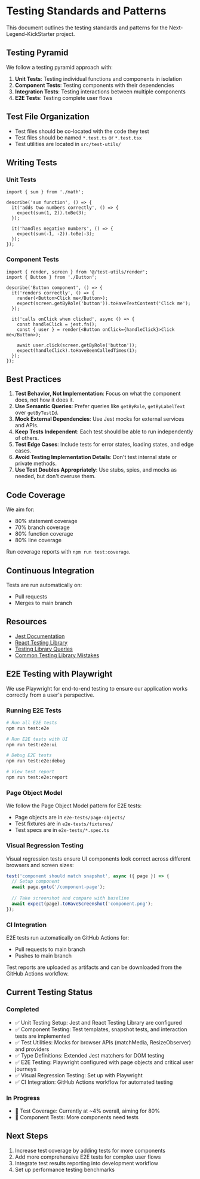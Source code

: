 # Testing Standards and Patterns

This document outlines the testing standards and patterns for the Next-Legend-KickStarter project.

## Testing Pyramid

We follow a testing pyramid approach with:

1. **Unit Tests**: Testing individual functions and components in isolation
2. **Component Tests**: Testing components with their dependencies
3. **Integration Tests**: Testing interactions between multiple components
4. **E2E Tests**: Testing complete user flows

## Test File Organization

- Test files should be co-located with the code they test
- Test files should be named `*.test.ts` or `*.test.tsx`
- Test utilities are located in `src/test-utils/`

## Writing Tests

### Unit Tests

```tsx
import { sum } from './math';

describe('sum function', () => {
  it('adds two numbers correctly', () => {
    expect(sum(1, 2)).toBe(3);
  });

  it('handles negative numbers', () => {
    expect(sum(-1, -2)).toBe(-3);
  });
});
```

### Component Tests

```tsx
import { render, screen } from '@/test-utils/render';
import { Button } from './Button';

describe('Button component', () => {
  it('renders correctly', () => {
    render(<Button>Click me</Button>);
    expect(screen.getByRole('button')).toHaveTextContent('Click me');
  });

  it('calls onClick when clicked', async () => {
    const handleClick = jest.fn();
    const { user } = render(<Button onClick={handleClick}>Click me</Button>);
    
    await user.click(screen.getByRole('button'));
    expect(handleClick).toHaveBeenCalledTimes(1);
  });
});
```

## Best Practices

1. **Test Behavior, Not Implementation**: Focus on what the component does, not how it does it.
2. **Use Semantic Queries**: Prefer queries like `getByRole`, `getByLabelText` over `getByTestId`.
3. **Mock External Dependencies**: Use Jest mocks for external services and APIs.
4. **Keep Tests Independent**: Each test should be able to run independently of others.
5. **Test Edge Cases**: Include tests for error states, loading states, and edge cases.
6. **Avoid Testing Implementation Details**: Don't test internal state or private methods.
7. **Use Test Doubles Appropriately**: Use stubs, spies, and mocks as needed, but don't overuse them.

## Code Coverage

We aim for:
- 80% statement coverage
- 70% branch coverage
- 80% function coverage
- 80% line coverage

Run coverage reports with `npm run test:coverage`.

## Continuous Integration

Tests are run automatically on:
- Pull requests
- Merges to main branch

## Resources

- [Jest Documentation](https://jestjs.io/docs/getting-started)
- [React Testing Library](https://testing-library.com/docs/react-testing-library/intro/)
- [Testing Library Queries](https://testing-library.com/docs/queries/about)
- [Common Testing Library Mistakes](https://kentcdodds.com/blog/common-mistakes-with-react-testing-library)

## E2E Testing with Playwright

We use Playwright for end-to-end testing to ensure our application works correctly from a user's perspective.

### Running E2E Tests

```bash
# Run all E2E tests
npm run test:e2e

# Run E2E tests with UI
npm run test:e2e:ui

# Debug E2E tests
npm run test:e2e:debug

# View test report
npm run test:e2e:report
```

### Page Object Model

We follow the Page Object Model pattern for E2E tests:

- Page objects are in `e2e-tests/page-objects/`
- Test fixtures are in `e2e-tests/fixtures/`
- Test specs are in `e2e-tests/*.spec.ts`

### Visual Regression Testing

Visual regression tests ensure UI components look correct across different browsers and screen sizes:

```typescript
test('component should match snapshot', async ({ page }) => {
  // Setup component
  await page.goto('/component-page');
  
  // Take screenshot and compare with baseline
  await expect(page).toHaveScreenshot('component.png');
});
```

### CI Integration

E2E tests run automatically on GitHub Actions for:
- Pull requests to main branch
- Pushes to main branch

Test reports are uploaded as artifacts and can be downloaded from the GitHub Actions workflow.

## Current Testing Status

### Completed
- ✅ Unit Testing Setup: Jest and React Testing Library are configured
- ✅ Component Testing: Test templates, snapshot tests, and interaction tests are implemented
- ✅ Test Utilities: Mocks for browser APIs (matchMedia, ResizeObserver) and providers
- ✅ Type Definitions: Extended Jest matchers for DOM testing
- ✅ E2E Testing: Playwright configured with page objects and critical user journeys
- ✅ Visual Regression Testing: Set up with Playwright
- ✅ CI Integration: GitHub Actions workflow for automated testing

### In Progress
- 🔄 Test Coverage: Currently at ~4% overall, aiming for 80%
- 🔄 Component Tests: More components need tests

## Next Steps

1. Increase test coverage by adding tests for more components
2. Add more comprehensive E2E tests for complex user flows
3. Integrate test results reporting into development workflow
4. Set up performance testing benchmarks 